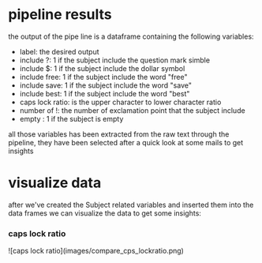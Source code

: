 # pipeline results
the output of the pipe line is a dataframe containing the following variables:
- label: the desired output
- include ?: 1 if the subject include the question mark simble
- include $: 1 if the subject include the dollar symbol
- include free: 1 if the subject include the word "free"
- include save: 1 if the subject include the word "save"
- include best: 1 if the subject include the word "best"
- caps lock ratio: is the upper character to lower character ratio
- number of !: the number of exclamation point that the subject include
- empty : 1 if the subject is empty

all those variables has been extracted from the raw text through the pipeline, they have been selected after a quick look at some mails to get insights
# visualize data
after we've created the Subject related variables and inserted them into the data frames we can visualize the data to get some insights:
<h3>caps lock ratio</h3>
![caps lock ratio](images/compare_cps_lockratio.png)
